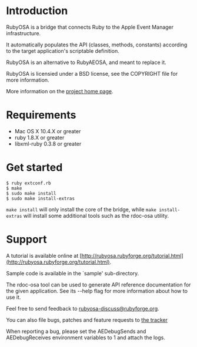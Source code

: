 Introduction
============

RubyOSA is a bridge that connects Ruby to the Apple Event Manager 
infrastructure.
 
It automatically populates the API (classes, methods, constants) according 
to the target application's scriptable definition.

RubyOSA is an alternative to RubyAEOSA, and meant to replace it.

RubyOSA is licensied under a BSD license, see the COPYRIGHT file for more 
information.

More information on the [project home page](http://rubyosa.rubyforge.org).

Requirements
============

* Mac OS X 10.4.X or greater
* ruby 1.8.X or greater
* libxml-ruby 0.3.8 or greater

Get started
===========

	$ ruby extconf.rb
	$ make
	$ sudo make install
	$ sudo make install-extras

`make install` will only install the core of the bridge, while 
`make install-extras` will install some additional tools such as the rdoc-osa
utility.

Support
=======

A tutorial is available online at [http://rubyosa.rubyforge.org/tutorial.html](http://rubyosa.rubyforge.org/tutorial.html).

Sample code is available in the `sample' sub-directory.

The rdoc-osa tool can be used to generate API reference documentation
for the given application. See its --help flag for more information
about how to use it.

Feel free to send feedback to rubyosa-discuss@rubyforge.org.

You can also file bugs, patches and feature requests to [the tracker](http://rubyforge.org/tracker/?group_id=1845.)

When reporting a bug, please set the AEDebugSends and AEDebugReceives 
environment variables to 1 and attach the logs.
